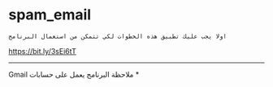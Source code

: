 # spam_email
```
اولا يجب عليك تطبيق هذه الخطوات لكي تتمكن من استعمال البرنامج
```
https://bit.ly/3sEi6tT
__________________________
Gmail  ملاحظة البرنامج يعمل على حسابات *

